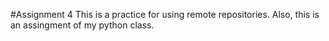 #Assignment 4
This is a practice for using remote repositories. Also, this is an assingment of my python class.
